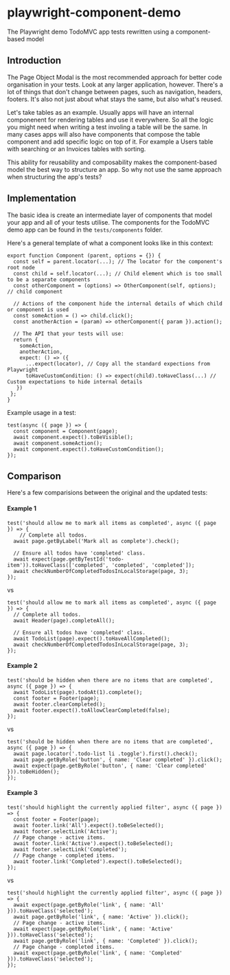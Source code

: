 
# playwright-component-demo
The Playwright demo TodoMVC app tests rewritten using a component-based model

## Introduction

The Page Object Modal is the most recommended approach for better code organisation in your tests. Look at any larger application, however. There's a lot of things that don't change between pages, such as navigation, headers, footers. It's also not just about what stays the same, but also what's reused. 

Let's take tables as an example. Usually apps will have an internal componenent for rendering tables and use it everywhere. So all the logic you might need when writing a test involing a table will 
be the same. In many cases apps will also have components that compose the table component and add specific logic on top of it. For example a Users table with searching or an Invoices tables with sorting.

This ability for reusability and composability makes the component-based model the best way to structure an app. So why not use the same approach when structuring the app's tests?

## Implementation

The basic idea is create an intermediate layer of components that model your app and all of your tests utilise.  The components for the TodoMVC demo app can be found in the  `tests/components` folder.  

Here's a general template of what a component looks like in this context:

```
export function Component (parent, options = {}) {
  const self = parent.locator(...); // The locator for the component's root node
  const child = self.locator(...); // Child element which is too small to be a separate components
  const otherComponent = (options) => OtherComponent(self, options); // child component 

  // Actions of the component hide the internal details of which child or component is used
  const someAction = () => child.click(); 
  const anotherAction = (param) => otherComponent({ param }).action(); 

  // The API that your tests will use:
  return {
    someAction,
    anotherAction,
    expect: () => ({
      ...expect(locator), // Copy all the standard expections from Playwright
      toHaveCustomCondition: () => expect(child).toHaveClass(...) // Custom expectations to hide internal details
   })
 };
}
```

Example usage in a test:

```
test(async ({ page }) => {
  const component = Component(page);
  await component.expect().toBeVisible();
  await component.someAction();
  await component.expect().toHaveCustomCondition();
});
```
## Comparison

Here's a few comparisions between the original and the updated tests:

#### Example 1

```
test('should allow me to mark all items as completed', async ({ page }) => {
    // Complete all todos.
  await page.getByLabel('Mark all as complete').check();

  // Ensure all todos have 'completed' class.
  await expect(page.getByTestId('todo-item')).toHaveClass(['completed', 'completed', 'completed']);
  await checkNumberOfCompletedTodosInLocalStorage(page, 3);
});
```

vs

```
test('should allow me to mark all items as completed', async ({ page }) => {
  // Complete all todos.
  await Header(page).completeAll(); 

  // Ensure all todos have 'completed' class.
  await TodoList(page).expect().toHaveAllCompleted();
  await checkNumberOfCompletedTodosInLocalStorage(page, 3);
});
```

#### Example 2

```
test('should be hidden when there are no items that are completed', async ({ page }) => {
  await TodoList(page).todoAt(1).complete();
  const footer = Footer(page);
  await footer.clearCompleted();
  await footer.expect().toAllowClearCompleted(false);
});
```

vs

```
test('should be hidden when there are no items that are completed', async ({ page }) => {
  await page.locator('.todo-list li .toggle').first().check();
  await page.getByRole('button', { name: 'Clear completed' }).click();
  await expect(page.getByRole('button', { name: 'Clear completed' })).toBeHidden();
});
```

#### Example 3

```
test('should highlight the currently applied filter', async ({ page }) => {
  const footer = Footer(page);
  await footer.link('All').expect().toBeSelected();
  await footer.selectLink('Active');
  // Page change - active items.
  await footer.link('Active').expect().toBeSelected();
  await footer.selectLink('Completed');
  // Page change - completed items.
  await footer.link('Completed').expect().toBeSelected();
});
```

vs 

```
test('should highlight the currently applied filter', async ({ page }) => {
  await expect(page.getByRole('link', { name: 'All' })).toHaveClass('selected');
  await page.getByRole('link', { name: 'Active' }).click();
  // Page change - active items.
  await expect(page.getByRole('link', { name: 'Active' })).toHaveClass('selected');
  await page.getByRole('link', { name: 'Completed' }).click();
  // Page change - completed items.
  await expect(page.getByRole('link', { name: 'Completed' })).toHaveClass('selected');
});
```
